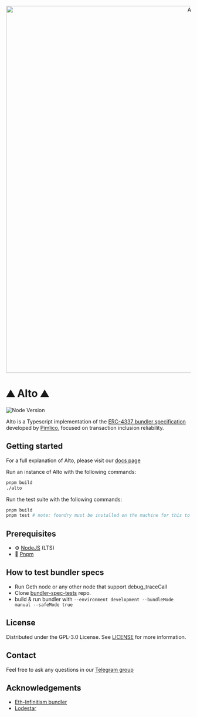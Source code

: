 <p align="center"><a href="https://docs.pimlico/reference/bundler"><img width="1000" title="Alto" src='https://i.imgur.com/qgVAdjN.png' /></a></p>

# ⛰️ Alto ⛰️ 

![Node Version](https://img.shields.io/badge/node-20.x-green)

Alto is a Typescript implementation of the [ERC-4337 bundler specification](https://eips.ethereum.org/EIPS/eip-4337) developed by [Pimlico](https://pimlico.io), focused on transaction inclusion reliability.

## Getting started

For a full explanation of Alto, please visit our [docs page](https://docs.pimlico.io/reference/bundler)

Run an instance of Alto with the following commands:
```bash
pnpm build
./alto
```

Run the test suite with the following commands:
```bash
pnpm build
pnpm test # note: foundry must be installed on the machine for this to work
```

## Prerequisites

- :gear: [NodeJS](https://nodejs.org/) (LTS)
- :toolbox: [Pnpm](https://pnpm.io/)

## How to test bundler specs

- Run Geth node or any other node that support debug_traceCall
- Clone [bundler-spec-tests](https://github.com/eth-infinitism/bundler-spec-tests) repo.
- build & run bundler with `--environment development --bundleMode manual --safeMode true`


## License

Distributed under the GPL-3.0 License. See [LICENSE](./LICENSE) for more information.

## Contact

Feel free to ask any questions in our [Telegram group](https://t.me/pimlicoHQ)

## Acknowledgements

- [Eth-Infinitism bundler](https://github.com/eth-infinitism/bundler)
- [Lodestar](https://github.com/ChainSafe/lodestar)
